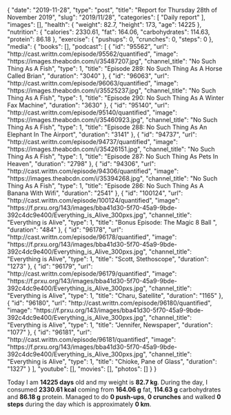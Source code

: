 {
    "date": "2019-11-28",
    "type": "post",
    "title": "Report for Thursday 28th of November 2019",
    "slug": "2019\/11\/28",
    "categories": [
        "Daily report"
    ],
    "images": [],
    "health": {
        "weight": 82.7,
        "height": 173,
        "age": 14225
    },
    "nutrition": {
        "calories": 2330.61,
        "fat": 164.06,
        "carbohydrates": 114.63,
        "protein": 86.18
    },
    "exercise": {
        "pushups": 0,
        "crunches": 0,
        "steps": 0
    },
    "media": {
        "books": [],
        "podcast": [
            {
                "id": "95562",
                "url": "http:\/\/cast.writtn.com\/episode\/95562\/quantified",
                "image": "https:\/\/images.theabcdn.com\/i\/35487207.jpg",
                "channel_title": "No Such Thing As A Fish",
                "type": 1,
                "title": "Episode 289: No Such Thing As A Horse Called Brian",
                "duration": "3040"
            },
            {
                "id": "96063",
                "url": "http:\/\/cast.writtn.com\/episode\/96063\/quantified",
                "image": "https:\/\/images.theabcdn.com\/i\/35525237.jpg",
                "channel_title": "No Such Thing As A Fish",
                "type": 1,
                "title": "Episode 290: No Such Thing As A Winter Fax Machine",
                "duration": "3630"
            },
            {
                "id": "95140",
                "url": "http:\/\/cast.writtn.com\/episode\/95140\/quantified",
                "image": "https:\/\/images.theabcdn.com\/i\/35460923.jpg",
                "channel_title": "No Such Thing As A Fish",
                "type": 1,
                "title": "Episode 288: No Such Thing As An Elephant In The Airport",
                "duration": "3141"
            },
            {
                "id": "94737",
                "url": "http:\/\/cast.writtn.com\/episode\/94737\/quantified",
                "image": "https:\/\/images.theabcdn.com\/i\/35426151.jpg",
                "channel_title": "No Such Thing As A Fish",
                "type": 1,
                "title": "Episode 287: No Such Thing As Pets In Heaven",
                "duration": "2798"
            },
            {
                "id": "94306",
                "url": "http:\/\/cast.writtn.com\/episode\/94306\/quantified",
                "image": "https:\/\/images.theabcdn.com\/i\/35394268.jpg",
                "channel_title": "No Such Thing As A Fish",
                "type": 1,
                "title": "Episode 286: No Such Thing As A Banana With Wifi",
                "duration": "2541"
            },
            {
                "id": "100124",
                "url": "http:\/\/cast.writtn.com\/episode\/100124\/quantified",
                "image": "https:\/\/f.prxu.org\/143\/images\/bba41d30-5f70-45a9-9bde-392c4dc9e400\/Everything_is_Alive_300pxs.jpg",
                "channel_title": "Everything is Alive",
                "type": 1,
                "title": "Bonus Episode: The Magic 8 Ball ",
                "duration": "484"
            },
            {
                "id": "96178",
                "url": "http:\/\/cast.writtn.com\/episode\/96178\/quantified",
                "image": "https:\/\/f.prxu.org\/143\/images\/bba41d30-5f70-45a9-9bde-392c4dc9e400\/Everything_is_Alive_300pxs.jpg",
                "channel_title": "Everything is Alive",
                "type": 1,
                "title": "Scott, Stethoscope",
                "duration": "1273"
            },
            {
                "id": "96179",
                "url": "http:\/\/cast.writtn.com\/episode\/96179\/quantified",
                "image": "https:\/\/f.prxu.org\/143\/images\/bba41d30-5f70-45a9-9bde-392c4dc9e400\/Everything_is_Alive_300pxs.jpg",
                "channel_title": "Everything is Alive",
                "type": 1,
                "title": "Charu, Satellite",
                "duration": "1165"
            },
            {
                "id": "96180",
                "url": "http:\/\/cast.writtn.com\/episode\/96180\/quantified",
                "image": "https:\/\/f.prxu.org\/143\/images\/bba41d30-5f70-45a9-9bde-392c4dc9e400\/Everything_is_Alive_300pxs.jpg",
                "channel_title": "Everything is Alive",
                "type": 1,
                "title": "Jennifer, Newspaper",
                "duration": "1077"
            },
            {
                "id": "96181",
                "url": "http:\/\/cast.writtn.com\/episode\/96181\/quantified",
                "image": "https:\/\/f.prxu.org\/143\/images\/bba41d30-5f70-45a9-9bde-392c4dc9e400\/Everything_is_Alive_300pxs.jpg",
                "channel_title": "Everything is Alive",
                "type": 1,
                "title": "Chioke, Pane of Glass",
                "duration": "1327"
            }
        ],
        "youtube": [],
        "movies": [],
        "photos": []
    }
}

Today I am <strong>14225 days</strong> old and my weight is <strong>82.7 kg</strong>. During the day, I consumed <strong>2330.61 kcal</strong> coming from <strong>164.06 g</strong> fat, <strong>114.63 g</strong> carbohydrates and <strong>86.18 g</strong> protein. Managed to do <strong>0 push-ups</strong>, <strong>0 crunches</strong> and walked <strong>0 steps</strong> during the day which is approximately <strong>0 km</strong>.